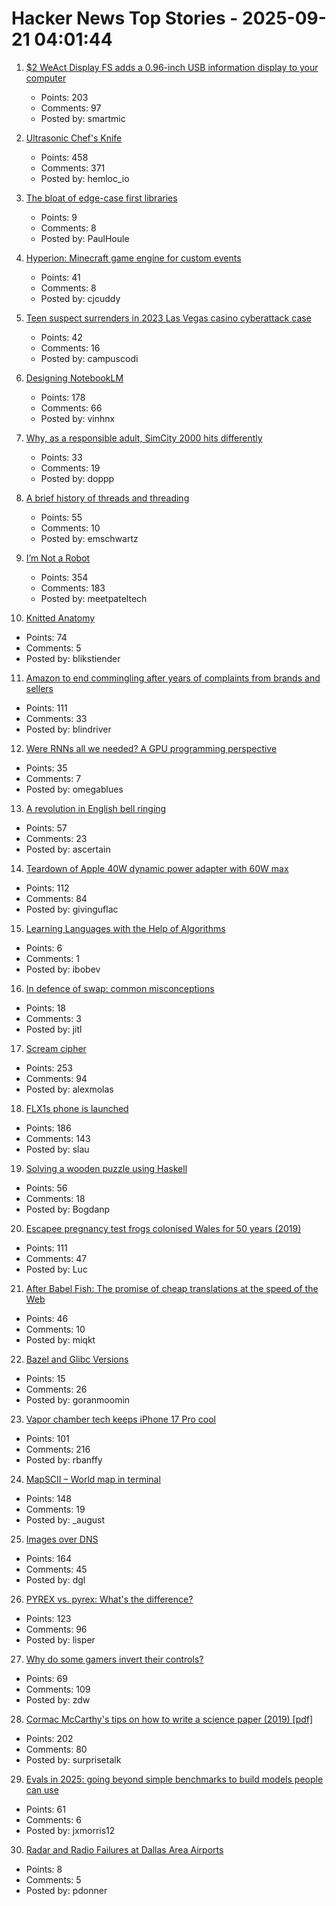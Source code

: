 # Hacker News Top Stories - 2025-09-21 04:01:44

1. [$2 WeAct Display FS adds a 0.96-inch USB information display to your computer](https://www.cnx-software.com/2025/09/18/2-weact-display-fs-adds-a-0-96-inch-usb-information-display-to-your-computer/)
   - Points: 203
   - Comments: 97
   - Posted by: smartmic

2. [Ultrasonic Chef's Knife](https://seattleultrasonics.com/)
   - Points: 458
   - Comments: 371
   - Posted by: hemloc_io

3. [The bloat of edge-case first libraries](https://43081j.com/2025/09/bloat-of-edge-case-libraries)
   - Points: 9
   - Comments: 8
   - Posted by: PaulHoule

4. [Hyperion: Minecraft game engine for custom events](https://hyperion.rs/)
   - Points: 41
   - Comments: 8
   - Posted by: cjcuddy

5. [Teen suspect surrenders in 2023 Las Vegas casino cyberattack case](https://www.casino.org/news/teen-suspect-surrenders-in-2023-las-vegas-strip-cyberattack-case/)
   - Points: 42
   - Comments: 16
   - Posted by: campuscodi

6. [Designing NotebookLM](https://jasonspielman.com/notebooklm)
   - Points: 178
   - Comments: 66
   - Posted by: vinhnx

7. [Why, as a responsible adult, SimCity 2000 hits differently](https://arstechnica.com/gaming/2025/09/thirty-years-later-simcity-2000-hasnt-changed-but-i-have/)
   - Points: 33
   - Comments: 19
   - Posted by: doppp

8. [A brief history of threads and threading](https://eclecticlight.co/2025/09/20/a-brief-history-of-threads-and-threading/)
   - Points: 55
   - Comments: 10
   - Posted by: emschwartz

9. [I’m Not a Robot](https://neal.fun/not-a-robot/)
   - Points: 354
   - Comments: 183
   - Posted by: meetpateltech

10. [Knitted Anatomy](https://www.knitted-anatomy.at/cardiovascular-system/)
   - Points: 74
   - Comments: 5
   - Posted by: blikstiender

11. [Amazon to end commingling after years of complaints from brands and sellers](https://www.modernretail.co/operations/amazon-to-end-commingling-program-after-years-of-complaints-from-brands-and-sellers/)
   - Points: 111
   - Comments: 33
   - Posted by: blindriver

12. [Were RNNs all we needed? A GPU programming perspective](https://dhruvmsheth.github.io/projects/gpu_pogramming_curnn/)
   - Points: 35
   - Comments: 7
   - Posted by: omegablues

13. [A revolution in English bell ringing](https://harpers.org/archive/2025/10/a-change-of-tune-veronique-greenwood-bell-ringing/)
   - Points: 57
   - Comments: 23
   - Posted by: ascertain

14. [Teardown of Apple 40W dynamic power adapter with 60W max](https://www.chargerlab.com/teardown-of-apple-40w-dynamic-power-adapter-with-60w-max-a3365/)
   - Points: 112
   - Comments: 84
   - Posted by: givinguflac

15. [Learning Languages with the Help of Algorithms](https://www.johndcook.com/blog/2025/09/17/learning-languages-with-the-help-of-algorithms/)
   - Points: 6
   - Comments: 1
   - Posted by: ibobev

16. [In defence of swap: common misconceptions](https://chrisdown.name/2018/01/02/in-defence-of-swap.html)
   - Points: 18
   - Comments: 3
   - Posted by: jitl

17. [Scream cipher](https://sethmlarson.dev/scream-cipher)
   - Points: 253
   - Comments: 94
   - Posted by: alexmolas

18. [FLX1s phone is launched](https://furilabs.com/flx1s-is-launched/)
   - Points: 186
   - Comments: 143
   - Posted by: slau

19. [Solving a wooden puzzle using Haskell](https://glocq.github.io/en/blog/20250428/)
   - Points: 56
   - Comments: 18
   - Posted by: Bogdanp

20. [Escapee pregnancy test frogs colonised Wales for 50 years (2019)](https://www.bbc.com/news/uk-wales-44886585)
   - Points: 111
   - Comments: 47
   - Posted by: Luc

21. [After Babel Fish: The promise of cheap translations at the speed of the Web](https://hedgehogreview.com/issues/lessons-of-babel/articles/after-babel-fish)
   - Points: 46
   - Comments: 10
   - Posted by: miqkt

22. [Bazel and Glibc Versions](https://blogsystem5.substack.com/p/glibc-versions-bazel)
   - Points: 15
   - Comments: 26
   - Posted by: goranmoomin

23. [Vapor chamber tech keeps iPhone 17 Pro cool](https://spectrum.ieee.org/iphone-17-pro-vapor-chamber)
   - Points: 101
   - Comments: 216
   - Posted by: rbanffy

24. [MapSCII – World map in terminal](https://github.com/rastapasta/mapscii)
   - Points: 148
   - Comments: 19
   - Posted by: _august

25. [Images over DNS](https://dgl.cx/2025/09/images-over-dns)
   - Points: 164
   - Comments: 45
   - Posted by: dgl

26. [PYREX vs. pyrex: What's the difference?](https://www.corning.com/worldwide/en/products/life-sciences/resources/stories/in-the-field/pyrex-vs-pyrex-whats-the-difference.html)
   - Points: 123
   - Comments: 96
   - Posted by: lisper

27. [Why do some gamers invert their controls?](https://www.theguardian.com/games/2025/sep/18/why-do-some-gamers-invert-their-controls-scientists-now-have-answers-but-theyre-not-what-you-think)
   - Points: 69
   - Comments: 109
   - Posted by: zdw

28. [Cormac McCarthy's tips on how to write a science paper (2019) [pdf]](https://gwern.net/doc/science/2019-savage.pdf)
   - Points: 202
   - Comments: 80
   - Posted by: surprisetalk

29. [Evals in 2025: going beyond simple benchmarks to build models people can use](https://github.com/huggingface/evaluation-guidebook/blob/main/yearly_dives/2025-evaluations-for-useful-models.md)
   - Points: 61
   - Comments: 6
   - Posted by: jxmorris12

30. [Radar and Radio Failures at Dallas Area Airports](undefined)
   - Points: 8
   - Comments: 5
   - Posted by: pdonner

